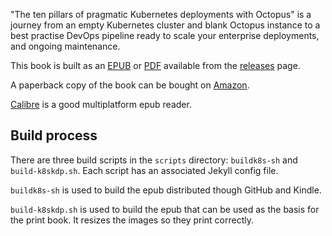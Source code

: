 "The ten pillars of pragmatic Kubernetes deployments with Octopus" is a journey from an empty Kubernetes cluster and blank Octopus instance to a best practise DevOps pipeline ready to scale your enterprise deployments, and ongoing maintenance.

This book is built as an [EPUB](https://github.com/OctopusDeploy/TenPillarsK8s/releases/latest/download/tenpillarsk8s.epub) or [PDF](https://github.com/OctopusDeploy/TenPillarsK8s/releases/latest/download/tenpillarsk8s.pdf) available from the [releases](https://github.com/OctopusDeploy/TenPillarsK8s/releases) page.

A paperback copy of the book can be bought on [Amazon](https://www.amazon.com.au/dp/B0916MQ7XZ/ref=cm_sw_em_r_mt_dp_G3FG6HJQ612HMH89321H).

[Calibre](https://calibre-ebook.com/) is a good multiplatform epub reader.

## Build process

There are three build scripts in the `scripts` directory: `buildk8s-sh` and `build-k8skdp.sh`. Each script has an associated Jekyll config file.

`buildk8s-sh` is used to build the epub distributed though GitHub and Kindle.

`build-k8skdp.sh` is used to build the epub that can be used as the basis for the print book. It resizes the images so they print correctly.